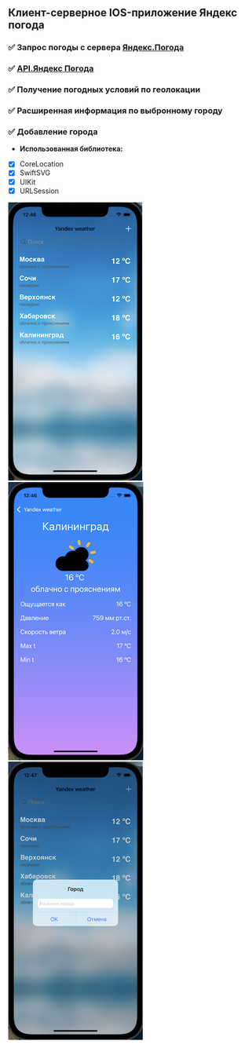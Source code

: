 ## **Клиент-серверное IOS-приложение Яндекс погода**


### ✅ Запрос погоды с сервера [Яндекс.Погода](https://weather.yandex.ru)
### ✅ [API.Яндекс Погода](https://yandex.ru/dev/weather/doc/dg/concepts/about.html)
### ✅ Получение погодных условий по геолокации
### ✅ Расширенная информация по выбронному городу
### ✅ Добавление города

- **Использованная библиотека:**
- [X] CoreLocation
- [X] SwiftSVG
- [X] UIKit
- [X] URLSession

![CityList](https://github.com/ArturKondratev/Yandex-Weather/blob/main/YandexWeather/Skrin/2.png?raw=true, "CityList") ![ExtendedInformation](https://github.com/ArturKondratev/Yandex-Weather/blob/main/YandexWeather/Skrin/3.png?raw=true, "ExtendedInformation") ![AddCity](https://github.com/ArturKondratev/Yandex-Weather/blob/main/YandexWeather/Skrin/4.png?raw=true, "AddCity")
